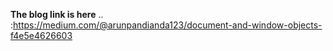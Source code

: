 **The blog link is here** .. :https://medium.com/@arunpandianda123/document-and-window-objects-f4e5e4626603
